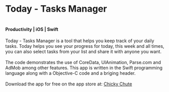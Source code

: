 <h1>Today - Tasks Manager<h1>
<h4>Productivity | iOS | Swift</h4>

<p>
Today - Tasks Manager is a tool that helps you keep track of your daily tasks.
Today helps you see your progress for today, this week and all times, you can also 
select tasks from your list and share it with anyone you want.
<br><br>
The code demonstrates the use of CoreData, UIAnimation, Parse.com and AdMob among other features.
This app is written in the Swift programming language along with a Objective-C code and a briging header.
<br><br>
Download the app for free on the app store at:
<a href="https://itunes.apple.com/us/app/chicky-chute/id511456133?mt=8">Chicky Chute</a>
</p>
